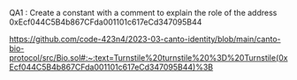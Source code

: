QA1 : 
Create a constant with a comment to explain the role of the address 0xEcf044C5B4b867CFda001101c617eCd347095B44

https://github.com/code-423n4/2023-03-canto-identity/blob/main/canto-bio-protocol/src/Bio.sol#:~:text=Turnstile%20turnstile%20%3D%20Turnstile(0xEcf044C5B4b867CFda001101c617eCd347095B44)%3B